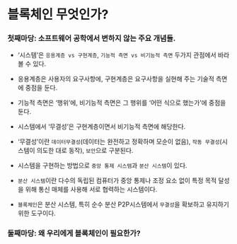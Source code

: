 # 블록체인 무엇인가?

### 첫째마당: 소프트웨어 공학에서 변하지 않는 주요 개념들.

- ‘시스템’은 `응용계층 vs 구현계층`, `기능적 측면 vs 비기능적 측면` 두가지 관점에서 바라 볼 수 있다.

- 응용계층은 사용자의 요구사항에, 구현계층은 요구사항을 실현해 주는 기술적 측면에 중점을 둔다.

- 기능적 측면은 ‘행위’에, 비기능적 측면은 그 행위를 ‘어떤 식으로 했는가’에 중점을 둔다.

- 시스템에서 ‘무결성’은 구현계층이면서 비기능적 측면에 해당한다.

- ‘무결성’이란 `데이터무결성`(데이터는 완전하고 정확하며 모순이 없음), `작동 무결성`(시스템이 의도한 대로 동작), `보안`으로 구분된다.

  

- 시스템을 구현하는 방법으로 `중앙 통제 시스템`과 `분산 시스템`이 있다.

- `분산 시스템`이란 다수의 독립된 컴퓨터가 중앙 통제나 조정 요소 없이 특정 목적 달성을 위해 통신 매체를 사용해 서로 협력하는 시스템이다.

- `블록체인`은 분산 시스템, 특히 순수 분산 P2P시스템에서 `무결성`을 확보하고 유지하기 위한 도구이다.



### 둘째마당: 왜 우리에게 블록체인이 필요한가?



